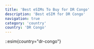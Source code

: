 ```yaml
---
title: 'Best eSIMs To Buy for DR Congo'
description: 'Best eSIM for DR Congo'
navigation: true
category: 'country'
country: 'DR Congo'
---
```


::esim{country="dr-congo"}
